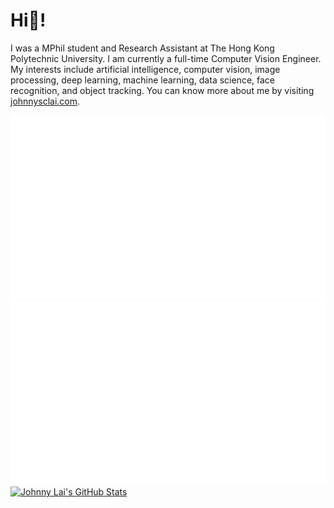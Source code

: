 # Hi👋!

I was a MPhil student and Research Assistant at The Hong Kong Polytechnic University. I am currently a full-time Computer Vision Engineer. My interests include artificial intelligence, computer vision, image processing, deep learning, machine learning, data science, face recognition, and object tracking. You can know more about me by visiting [johnnysclai.com](https://johnnysclai.com/).

![](https://github.com/johnnysclai/github-stats/blob/master/generated/overview.svg)
![](https://github.com/johnnysclai/github-stats/blob/master/generated/languages.svg)
[![Johnny Lai's GitHub Stats](https://github-readme-stats.vercel.app/api/?username=johnnysclai&count_private=true&theme=default&showicons=true)]()
